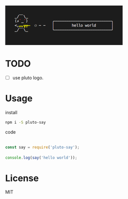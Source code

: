 ![effect](effect.png)

# TODO

- [ ] use pluto logo.

# Usage

install

```bash
npm i -S pluto-say
```

code

```js

const say = require('pluto-say');

console.log(say('hello world'));

```

# License

MIT
